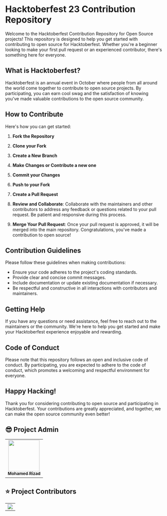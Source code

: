 # Hacktoberfest 23 Contribution Repository

Welcome to the Hacktoberfest Contribution Repository for Open Source projects! This repository is designed to help you get started with contributing to open source for Hacktoberfest. Whether you're a beginner looking to make your first pull request or an experienced contributor, there's something here for everyone.

## What is Hacktoberfest?

Hacktoberfest is an annual event in October where people from all around the world come together to contribute to open source projects. By participating, you can earn cool swag and the satisfaction of knowing you've made valuable contributions to the open source community.

## How to Contribute

Here's how you can get started:

1. **Fork the Repository**

2. **Clone your Fork**

3. **Create a New Branch**

4. **Make Changes or Contribute a new one**

5. **Commit your Changes**

6. **Push to your Fork**

7. **Create a Pull Request**

8. **Review and Collaborate**:
    Collaborate with the maintainers and other contributors to address any feedback or questions related to your pull request. Be patient and responsive during this process.

9. **Merge Your Pull Request**:
     Once your pull request is approved, it will be merged into the main repository. Congratulations, you've made a contribution to open source!

## Contribution Guidelines

Please follow these guidelines when making contributions:

- Ensure your code adheres to the project's coding standards.
- Provide clear and concise commit messages.
- Include documentation or update existing documentation if necessary.
- Be respectful and constructive in all interactions with contributors and maintainers.

## Getting Help

If you have any questions or need assistance, feel free to reach out to the maintainers or the community. We're here to help you get started and make your Hacktoberfest experience enjoyable and rewarding.

## Code of Conduct

Please note that this repository follows an open and inclusive code of conduct. By participating, you are expected to adhere to the code of conduct, which promotes a welcoming and respectful environment for everyone.

## Happy Hacking!

Thank you for considering contributing to open source and participating in Hacktoberfest. Your contributions are greatly appreciated, and together, we can make the open source community even better!
## 😎 Project Admin

<table>
  <tr>
<td align="center"><a href="https://github.com/riz4d"><img src="https://avatars.githubusercontent.com/u/73955457?v=4" width="100px;" alt=""/><br /><sub><b>Mohamed Rizad</b></sub></a></td>
  </tr>
</table>

## ⭐ Project Contributors
<table align="center">
<tr>
<td>
<a href="https://github.com/riz4d/Hacktoberfest23/graphs/contributors" align="center">
  <img src="https://contrib.rocks/image?repo=riz4d/Hacktoberfest23" /> 
</a>